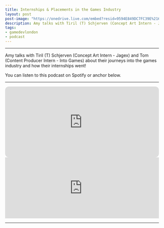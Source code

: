 ```yaml
---
title: Internships & Placements in the Games Industry
layout: post
post-image: "https://onedrive.live.com/embed?resid=9594E849DC7FC39E%2161161&authkey=%21AGNSRgInIVehY8Q&width=1920&height=1634"
description: Amy talks with Tiril (T) Schjerven (Concept Art Intern - Jagex) and Tom (Content Producer Intern - Into Games) about their journeys into the games industry and how their internships went!
tags:
- gamedevlondon
- podcast
---
```

---

Amy talks with Tiril (T) Schjerven (Concept Art Intern - Jagex) and Tom (Content Producer Intern - Into Games) about their journeys into the games industry and how their internships went!

You can listen to this podcast on Spotify or anchor below.

---

<iframe style="border-radius:12px" src="https://open.spotify.com/embed/episode/1cDZYildC8tsyeT0XilsM5?utm_source=generator" width="100%" height="232" frameBorder="0" allowfullscreen="" allow="autoplay; clipboard-write; encrypted-media; fullscreen; picture-in-picture"></iframe>
<iframe src="https://anchor.fm/game-dev-london/embed/episodes/InternshipsPlacements-In-The-Games-Industry---Part-1---101---Game-Dev-London-Podcast-e1gb5kb/a-a7ld0pc" height="200" width="100%" frameborder="0" scrolling="no"></iframe>

---